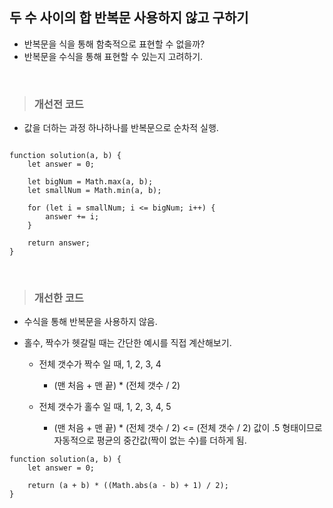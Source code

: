 ## 두 수 사이의 합 반복문 사용하지 않고 구하기

- 반복문을 식을 통해 함축적으로 표현할 수 없을까?
- 반복문을 수식을 통해 표현할 수 있는지 고려하기.

<br />

> ### 개선전 코드

- 값을 더하는 과정 하나하나를 반복문으로 순차적 실행.

```

function solution(a, b) {
    let answer = 0;
    
    let bigNum = Math.max(a, b);
    let smallNum = Math.min(a, b);
    
    for (let i = smallNum; i <= bigNum; i++) {
        answer += i;
    }
    
    return answer;
}

```

<br />

> ### 개선한 코드

- 수식을 통해 반복문을 사용하지 않음.
- 홀수, 짝수가 헷갈릴 때는 간단한 예시를 직접 계산해보기.
    
    - 전체 갯수가 짝수 일 때, 1, 2, 3, 4
      - (맨 처음 + 맨 끝) * (전체 갯수 / 2) 

    - 전체 갯수가 홀수 일 때, 1, 2, 3, 4, 5
      - (맨 처음 + 맨 끝) * (전체 갯수 / 2)    <= (전체 갯수 / 2) 값이 .5 형태이므로 자동적으로 평균의 중간값(짝이 없는 수)를 더하게 됨.

```
function solution(a, b) {
    let answer = 0;
    
    return (a + b) * ((Math.abs(a - b) + 1) / 2);
}

```
